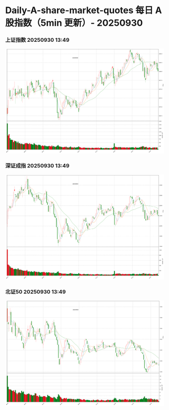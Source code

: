
# Daily-A-share-market-quotes 每日 A 股指数（5min 更新）- 20250930

### 上证指数 20250930 13:49
![](./fig/2025/9/20250930-sh000001.png)

### 深证成指 20250930 13:49
![](./fig/2025/9/20250930-sz399001.png)

### 北证50 20250930 13:49
![](./fig/2025/9/20250930-bj899050.png)
